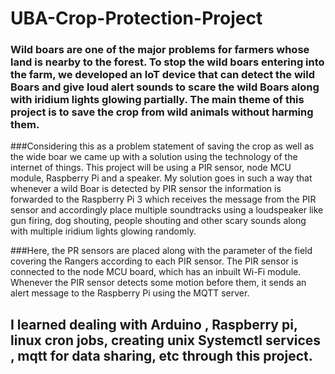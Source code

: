 # UBA-Crop-Protection-Project

### Wild boars are one of the major problems for farmers whose land is nearby to the forest. To stop the wild boars entering into the farm, we developed an IoT device that can detect the wild Boars and give loud alert sounds to scare the wild Boars along with iridium lights glowing partially. The main theme of this project is to save the crop from wild animals without harming them.

###Considering this as a problem statement of saving the crop as well as the wide boar we came up with a solution using the technology of the internet of things. This project will be using a PIR sensor, node MCU module, Raspberry Pi and a speaker.
My solution goes in such a way that whenever a wild Boar is detected by PIR sensor the information is forwarded to the Raspberry Pi 3 which receives the message from the PIR sensor and accordingly place multiple soundtracks using a loudspeaker like gun firing, dog shouting, people shouting and other scary sounds along with multiple iridium lights glowing randomly. 

###Here, the PR sensors are placed along with the parameter of the field covering the Rangers according to each PIR sensor. The PIR sensor is connected to the node MCU board, which has an inbuilt Wi-Fi module. Whenever the PIR sensor detects some motion before them, it sends an alert message to the Raspberry Pi using the MQTT server.


## I learned dealing with Arduino , Raspberry pi, linux cron jobs, creating unix Systemctl services , mqtt for data sharing, etc through this project.
